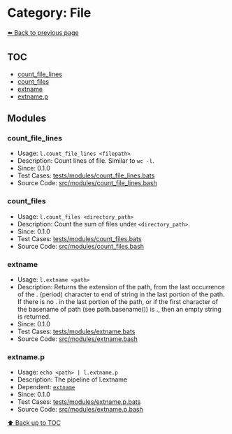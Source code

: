 # Category: File

[⬅️ Back to previous page](./README.md)

## TOC

- [count_file_lines](#count_file_lines)
- [count_files](#count_files)
- [extname](#extname)
- [extname.p](#extname.p)

## Modules

### count_file_lines

- Usage: `l.count_file_lines <filepath>`
- Description: Count lines of file. Similar to `wc -l`.
- Since: 0.1.0
- Test Cases: [tests/modules/count_file_lines.bats](../../tests/modules/count_file_lines.bats)
- Source Code: [src/modules/count_file_lines.bash](../../src/modules/count_file_lines.bash)

### count_files

- Usage: `l.count_files <directory_path>`
- Description: Count the sum of files under `<directory_path>`.
- Since: 0.1.0
- Test Cases: [tests/modules/count_files.bats](../../tests/modules/count_files.bats)
- Source Code: [src/modules/count_files.bash](../../src/modules/count_files.bash)

### extname

- Usage: `l.extname <path>`
- Description: Returns the extension of the path, from the last occurrence of the . (period) character to end of string in the last portion of the path. If there is no . in the last portion of the path, or if the first character of the basename of path (see path.basename()) is ., then an empty string is returned.
- Since: 0.1.0
- Test Cases: [tests/modules/extname.bats](../../tests/modules/extname.bats)
- Source Code: [src/modules/extname.bash](../../src/modules/extname.bash)

### extname.p

- Usage: `echo <path> | l.extname.p`
- Description: The pipeline of l.extname
- Dependent: [`extname`](./file.md#extname)
- Since: 0.1.0
- Test Cases: [tests/modules/extname.p.bats](../../tests/modules/extname.p.bats)
- Source Code: [src/modules/extname.p.bash](../../src/modules/extname.p.bash)

[⬆️ Back up to TOC](#toc)
